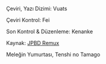 Çeviri, Yazı Dizimi: Vuats

Çeviri Kontrol: Fei

Son Kontrol & Düzenleme: Kenanke

Kaynak: [JPBD Remux ](https://nyaa.si/view/1328570 "JPBD Remux ")

Meleğin Yumurtası, Tenshi no Tamago
